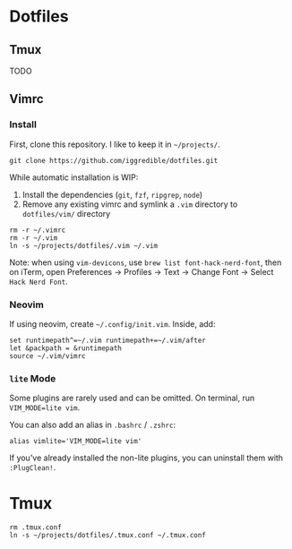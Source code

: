 # Dotfiles

## Tmux
TODO

## Vimrc

### Install

First, clone this repository. I like to keep it in `~/projects/`.

```
git clone https://github.com/iggredible/dotfiles.git
```

While automatic installation is WIP:
1. Install the dependencies (`git`, `fzf`, `ripgrep`, `node`)
2. Remove any existing vimrc and symlink a `.vim` directory to `dotfiles/vim/` directory

```
rm -r ~/.vimrc
rm -r ~/.vim
ln -s ~/projects/dotfiles/.vim ~/.vim
```
Note: when using `vim-devicons`, use `brew list font-hack-nerd-font`, then on iTerm, open Preferences -> Profiles -> Text -> Change Font -> Select `Hack Nerd Font`.

### Neovim

If using neovim, create `~/.config/init.vim`. Inside, add:
```
set runtimepath^=~/.vim runtimepath+=~/.vim/after
let &packpath = &runtimepath
source ~/.vim/vimrc
```

### `lite` Mode

Some plugins are rarely used and can be omitted. On terminal, run `VIM_MODE=lite vim`.

You can also add an alias in `.bashrc` / `.zshrc`:
```
alias vimlite='VIM_MODE=lite vim'
```

If you've already installed the non-lite plugins, you can uninstall them with `:PlugClean!`.

# Tmux

```
rm .tmux.conf
ln -s ~/projects/dotfiles/.tmux.conf ~/.tmux.conf
```
